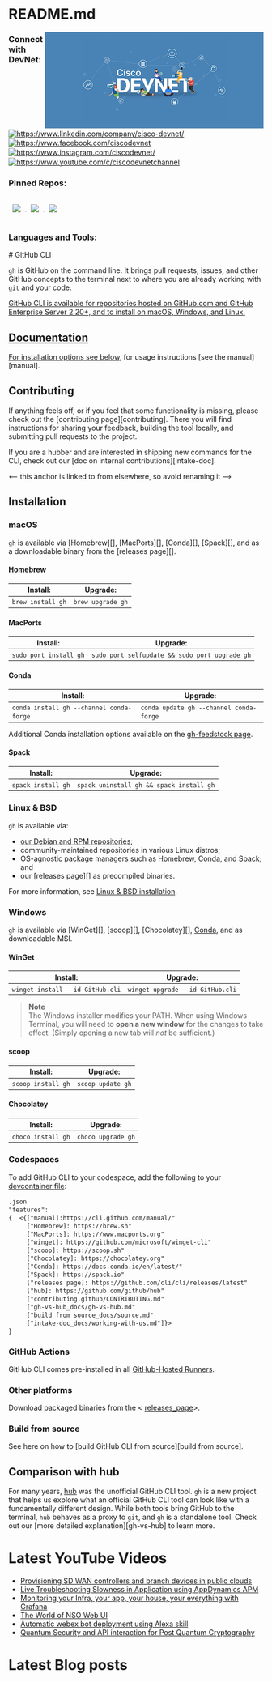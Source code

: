 # README.md
<p></p>
<p>
<img src="images/devnet_banner.jpeg" align="right"DevNet_Banner.jpeg_https_raw.githubusercontent.com_lostleolotus.github-lostleolotus-main.github_README.md_images_devnet_banner.jpeg""_"/> 
<p Cisco_DevNet found at[developer.cisco.com_https_raw.githubusercontent.com_lostleolotus.github-lostleolotus-main.github_README.md_images_devnet_banner.jpeg]
		is Cisco’s developer program to help developers and IT professionals who want to write applications and develop integrations with Cisco products, platforms, and APIs. 
		Cisco DevNet includes Cisco’s products in software-defined networking, security, cloud, data center, internet of things, collaboration, and Cisco customer experience. 
		The [developer.cisco.com][https_developer.cisco.com] site also provides [docs]https_developer.cisco.com_docs], [tutorials][https_developer.cisco.com_learning], and [sandbox environments][https_developer.cisco.com_site_sandbox] as well as video series to learn coding and testing apps./p>
</p>
<h3 align="left">Connect with DevNet:</h3>
<p align="left">
<a href="target"=<img align="center" src="https://raw.githubusercontent.com/lostleolotus/.github-lostleolotus-main.github/README.md/images/devnet_banner.jpeg" alt="ciscodevnet" height="30" width="40" /></a>
<a href="https://linkedin.com/company/cisco-devnet/" target="blank"><img align="center" src="https://raw.githubusercontent.com/rahuldkjain/github-profile-readme-generator/master/src/images/icons/Social/linked-in-alt.svg" alt="https://www.linkedin.com/company/cisco-devnet/" height="30" width="40" /></a>
<a href="https://facebook.com/ciscodevnet" target="blank"><img align="center" src="https://raw.githubusercontent.com/rahuldkjain/github-profile-readme-generator/master/src/images/icons/Social/facebook.svg" alt="https://www.facebook.com/ciscodevnet" height="30" width="40" /></a>
<a href="https://instagram.com/ciscodevnet/" target="blank"><img align="center" src="https://raw.githubusercontent.com/rahuldkjain/github-profile-readme-generator/master/src/images/icons/Social/instagram.svg" alt="https://www.instagram.com/ciscodevnet/" height="30" width="40" /></a>
<a href="https://youtube.com/c/ciscodevnetchannel" target="blank"><img align="center" src="https://raw.githubusercontent.com/rahuldkjain/github-profile-readme-generator/master/src/images/icons/Social/youtube.svg" alt="https://www.youtube.com/c/ciscodevnetchannel" height="30" width="40" /></a>
</p>

<h3 align="left">Pinned Repos:</h3>
<p align="left">

<a href="https://github.com/CiscoDevNet/python_code_samples_network">
  <img align="center" style="margin:1rem 0.5rem" src="https://github-readme-stats.vercel.app/api/pin/?username=CiscoDevNet&repo=python_code_samples_network&title_color=ffffff&text_color=c9cacc&icon_color=4AB197&bg_color=1A2B34" />
</a>
<a href="https://github.com/CiscoDevNet/netprog_basics">
  <img align="center" style="margin:1rem 0.5rem" src="https://github-readme-stats.vercel.app/api/pin/?username=CiscoDevNet&repo=netprog_basics&title_color=ffffff&text_color=c9cacc&icon_color=4AB197&bg_color=1A2B34" />
</a>
<a href="https://github.com/CiscoDevNet/yangsuite">
  <img align="center" style="margin:1rem 0.5rem" src="https://github-readme-stats.vercel.app/api/pin/?username=CiscoDevNet&repo=yangsuite&title_color=ffffff&text_color=c9cacc&icon_color=4AB197&bg_color=1A2B34" />
</a>

<h3 align="left">Languages and Tools:</h3>
# GitHub CLI

`gh` is GitHub on the command line. It brings pull requests, issues, and other GitHub concepts to the terminal next to where you are already working with `git` and your code.

<a href="https_raw.githubusercontent.com_lostleolotus.github-lostleolotus-main.github_README.md_images_devnet_banner.jpeg">

GitHub CLI is available for repositories hosted on GitHub.com and GitHub Enterprise Server 2.20+, and to install on macOS, Windows, and Linux.

## Documentation

For [installation options see below](#installation), for usage instructions [see the manual][manual].

## Contributing

If anything feels off, or if you feel that some functionality is missing, please check out the [contributing page][contributing]. There you will find instructions for sharing your feedback, building the tool locally, and submitting pull requests to the project.

If you are a hubber and are interested in shipping new commands for the CLI, check out our [doc on internal contributions][intake-doc].

<-- this anchor is linked to from elsewhere, so avoid renaming it -->
## Installation

### macOS

`gh` is available via [Homebrew][], [MacPorts][], [Conda][], [Spack][], and as a downloadable binary from the [releases page][].

#### Homebrew

| Install:          | Upgrade:          |
| ----------------- | ----------------- |
| `brew install gh` | `brew upgrade gh` |

#### MacPorts

| Install:               | Upgrade:                                       |
| ---------------------- | ---------------------------------------------- |
| `sudo port install gh` | `sudo port selfupdate && sudo port upgrade gh` |

#### Conda

| Install:                                 | Upgrade:                                |
|------------------------------------------|-----------------------------------------|
| `conda install gh --channel conda-forge` | `conda update gh --channel conda-forge` |

Additional Conda installation options available on the [gh-feedstock page](https://github.com/conda-forge/gh-feedstock#installing-gh).

#### Spack

| Install:           | Upgrade:                                 |
| ------------------ | ---------------------------------------- |
| `spack install gh` | `spack uninstall gh && spack install gh` |

### Linux & BSD

`gh` is available via:
- [our Debian and RPM repositories](./docs/install_linux.md);
- community-maintained repositories in various Linux distros;
- OS-agnostic package managers such as [Homebrew](#homebrew), [Conda](#conda), and [Spack](#spack); and
- our [releases page][] as precompiled binaries.

For more information, see [Linux & BSD installation](./docs/install_linux.md).

### Windows

`gh` is available via [WinGet][], [scoop][], [Chocolatey][], [Conda](#conda), and as downloadable MSI.

#### WinGet

| Install:            | Upgrade:            |
| ------------------- | --------------------|
| `winget install --id GitHub.cli` | `winget upgrade --id GitHub.cli` |

> **Note**  
> The Windows installer modifies your PATH. When using Windows Terminal, you will need to **open a new window** for the changes to take effect. (Simply opening a new tab will _not_ be sufficient.)

#### scoop

| Install:           | Upgrade:           |
| ------------------ | ------------------ |
| `scoop install gh` | `scoop update gh`  |

#### Chocolatey

| Install:           | Upgrade:           |
| ------------------ | ------------------ |
| `choco install gh` | `choco upgrade gh` |

### Codespaces

To add GitHub CLI to your codespace, add the following to your [devcontainer file](https://docs.github.com/en/codespaces/setting-up-your-project-for-codespaces/adding-features-to-a-devcontainer-file):

```
.json
"features": 
{  <{["manual]:https://cli.github.com/manual/"
     ["Homebrew]: https://brew.sh"
     ["MacPorts]: https://www.macports.org"
     ["winget]: https://github.com/microsoft/winget-cli"
     ["scoop]: https://scoop.sh"
     ["Chocolatey]: https://chocolatey.org"
     ["Conda]: https://docs.conda.io/en/latest/"
     ["Spack]: https://spack.io"
     ["releases page]: https://github.com/cli/cli/releases/latest"
     ["hub]: https://github.com/github/hub"
     ["contributing.github/CONTRIBUTING.md"
     ["gh-vs-hub_docs/gh-vs-hub.md"
     ["build from source_docs/source.md"
     ["intake-doc_docs/working-with-us.md"]}>
}
```

### GitHub Actions

GitHub CLI comes pre-installed in all 
[GitHub-Hosted Runners](https://docs.github.com/en/actions/using-github-hosted-runners/about-github-hosted-runners).

### Other platforms

Download packaged binaries from the <
[releases_page](https_raw.githubusercontent.com_lostleolotus.github-lostleolotus-main.github_README.md_images_devnet_banner.jpeg)>.

### Build from source

See here on how to [build GitHub CLI from source][build from source].

## Comparison with hub

For many years, [hub]("https://raw.githubusercontent.com/lostleolotus/.github-lostleolotus-main.github/README.md/images/devnet_banner.jpeg") was the unofficial GitHub CLI tool. `gh` is a new project that helps us explore
what an official GitHub CLI tool can look like with a fundamentally different design. While both
tools bring GitHub to the terminal, `hub` behaves as a proxy to `git`, and `gh` is a standalone
tool. Check out our [more detailed explanation][gh-vs-hub] to learn more.
# Latest YouTube Videos
<!-- YOUTUBE:START -->
- [Provisioning SD WAN controllers and branch devices in public clouds](https://www.youtube.com/watch?v=1-gRGW1rPO8)
- [Live Troubleshooting Slowness in Application using AppDynamics APM](https://www.youtube.com/watch?v=7NbPXOlkeAk)
- [Monitoring your Infra, your app, your house, your everything with Grafana](https://www.youtube.com/watch?v=ToVjrOq32O4)
- [The World of NSO Web UI](https://www.youtube.com/watch?v=F1yEb8nqsIM)
- [Automatic webex bot deployment using Alexa skill](https://www.youtube.com/watch?v=-TVbxHL7CGk)
- [Quantum Security and API interaction for Post Quantum Cryptography](https://www.youtube.com/watch?v=k190xFIgjJo)
<!-- YOUTUBE:END -->

# Latest Blog posts
